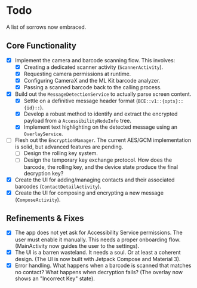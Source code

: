 # Todo

A list of sorrows now embraced.

## Core Functionality

-   [x] Implement the camera and barcode scanning flow. This involves:
    -   [x] Creating a dedicated scanner activity (`ScannerActivity`).
    -   [x] Requesting camera permissions at runtime.
    -   [x] Configuring CameraX and the ML Kit barcode analyzer.
    -   [x] Passing a scanned barcode back to the calling process.
-   [x] Build out the `MessageDetectionService` to actually parse screen content.
    -   [x] Settle on a definitive message header format (`BCE::v1::{opts}::{id}::`).
    -   [x] Develop a robust method to identify and extract the encrypted payload from a `AccessibilityNodeInfo` tree.
    -   [x] Implement text highlighting on the detected message using an `OverlayService`.
-   [ ] Flesh out the `EncryptionManager`. The current AES/GCM implementation is solid, but advanced features are pending.
    -   [ ] Design the rolling key system.
    -   [ ] Design the temporary key exchange protocol. How does the barcode, the rolling key, and the device state produce the final decryption key?
-   [x] Create the UI for adding/managing contacts and their associated barcodes (`ContactDetailActivity`).
-   [x] Create the UI for composing and encrypting a new message (`ComposeActivity`).

## Refinements & Fixes

-   [x] The app does not yet ask for Accessibility Service permissions. The user must enable it manually. This needs a proper onboarding flow. (MainActivity now guides the user to the settings).
-   [x] The UI is a barren wasteland. It needs a soul. Or at least a coherent design. (The UI is now built with Jetpack Compose and Material 3).
-   [x] Error handling. What happens when a barcode is scanned that matches no contact? What happens when decryption fails? (The overlay now shows an "Incorrect Key" state).
